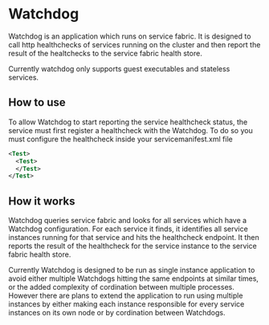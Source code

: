# Watchdog
Watchdog is an application which runs on service fabric. It is designed to call http healthchecks of services running on the cluster and then report the result of the healtchecks to the service fabric health store.

Currently watchdog only supports guest executables and stateless services.

## How to use

To allow Watchdog to start reporting the service healthcheck status, the service must first register a healthcheck with the Watchdog. To do so you must configure the healthcheck inside your servicemanifest.xml file

```xml
<Test>
  <Test>
  </Test>
</Test>
```

## How it works 

Watchdog queries service fabric and looks for all services which have a Watchdog configuration. For each service it finds, it identifies all service instances running for that service and hits the healthcheck endpoint. It then reports the result of the healthcheck for the service instance to the service fabric health store.

Currently Watchdog is designed to be run as single instance application to avoid either multiple Watchdogs hitting the same 
endpoints at similar times, or the added complexity of cordination between multiple processes. However there are plans to extend 
the application to run using multiple instances by either making each instance responsible for every service instances on its own 
node or by cordination between Watchdogs.
